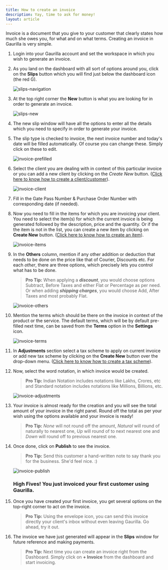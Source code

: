 ```yaml
---
title: How to create an invoice
description: Yay, time to ask for money!
layout: article
---
```

Invoice is a document that you give to your customer that clearly states how much she owes you, for what and on what terms. Creating an invoice in Gaurilla is very simple.

1. Login into your Gaurilla account and set the workspace in which you wish to generate an invoice.

2. As you land on the dashboard with all sort of options around you, click on the **Slips** button which you will find just below the dashboard icon (the red G).

    ![slips-navigation]({{site.url}}/images/slips/navigation.png)

3. At the top right corner the **New** button is what you are looking for in order to generate an invoice.

    ![slips-new]({{site.url}}/images/slips/new-navigation.png)

4. The new slip window will have all the options to enter all the details which you need to specify in order to generate your invoice.

5. The slip type is checked to invoice, the next invoice number and today's date will be filled automatically. Of course you can change these. Simply click on these to edit.

    ![invoice-prefilled]({{site.url}}/images/slips/invoice-prefilled.png)

6. Select the client you are dealing with in context of this particular invoice or you can add a new client by clicking on the *Create New* button. ([Click here to know how to create a client/customer]({{site.url}}/articles/how-to-create-a-client)).

    ![invoice-client]({{site.url}}/images/slips/invoice-client.png)

7. Fill in the Gate Pass Number & Purchase Order Number with corresponding date (if needed).

8. Now you need to fill in the items for which you are invoicing your client. You need to select the item(s) for which the current invoice is being generated followed by the description, price and the quantity. Or if the the item is not in the list, you can create a new item by clicking on **Create New** button. ([Click here to know how to create an item]({{site.url}}/articles/how-to-create-an-item)).

    ![invoice-items]({{site.url}}/images/slips/invoice-items.png)

9. In the **Others** column, mention if any other addition or deduction that needs to be done on the price like that of Courier, Discounts etc. For each *other*, there are three options, which precisely lets you control what has to be done.
    
    > **Pro Tip:** When applying a **_discount_**, you would choose options Subtract, Before Taxes and either Flat or Percentage as per need. Or when adding **_shipping charges_**, you would choose Add, After Taxes and most probably Flat.

    ![invoice-others]({{site.url}}/images/slips/invoice-others.png)

10. Mention the terms which should be there on the invoice in context of the product or the service. The default terms, which will be by default pre-filled next time, can be saved from the **Terms** option in the **Settings** icon.

    ![invoice-terms]({{site.url}}/images/slips/terms.png)

11. In **Adjustments** section select a tax scheme to apply on current invoice or add new tax scheme by clicking on the **Create New** button over the drop-down menu. ([Click here to know how to create a tax scheme]({{site.url}}/articles/how-to-create-a-tax-scheme)).

12. Now, select the word notation, in which invoice would be created.
    
    > **Pro Tip:** Indian Notation includes notations like Lakhs, Crores, etc and Standard notation includes notations like Millions, Billions, etc.

    ![invoice-adjustments]({{site.url}}/images/slips/adjustments.png)

13. Your invoice is almost ready for the creation and you will see the total amount of your invoice in the right panel. Round off the total as per your wish using the options available and your invoice is ready!
    
    > **Pro Tip:** _None_ will not round off the amount, _Natural_ will round of naturally to nearest one, _Up_ will round of to next nearest one and _Down_ will round off to previous nearest one.

14. Once done, click on **Publish** to see the invoice.

    > **Pro Tip:** Send this customer a hand-written note to say thank you for the business. She'd feel nice. :)

    ![invoice-publish]({{site.url}}/images/slips/invoice-publish.png)

    ### High Fives! You just invoiced your first customer using Gaurilla.

15. Once you have created your first invoice, you get several options on the top-right corner to act on the invoice.

    > **Pro Tip:** Using the envelope icon, you can send this invoice directly your client's inbox without even leaving Gaurilla. Go ahead, try it out.

16. The invoice we have just generated will appear in the **Slips** window for future reference and making payments.

    > **Pro Tip:** Next time you can create an invoice right from the Dashboard. Simply click on **+ Invoice** from the dashboard and start invoicing.